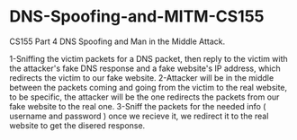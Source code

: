 # DNS-Spoofing-and-MITM-CS155
CS155 Part 4 DNS Spoofing and Man in the Middle Attack.

1-Sniffing the victim packets for a DNS packet, then reply to the victim with the attacker's fake DNS response and a fake website's IP address, which redirects the victim to our fake website.
2-Attacker will be in the middle between the packets coming and going from the victim to the real website, to be specific, the attacker will be the one redirects the packets from our fake website to the real one.
3-Sniff the packets for the needed info ( username and password ) once we recieve it, we redirect it to the real website to get the disered response.
